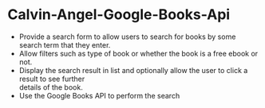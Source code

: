# Calvin-Angel-Google-Books-Api

- Provide a search form to allow users to search for books by some search term that they enter.
- Allow filters such as type of book or whether the book is a free ebook or not.
- Display the search result in list and optionally allow the user to click a result to see further  
   details of the book.
- Use the Google Books API to perform the search
